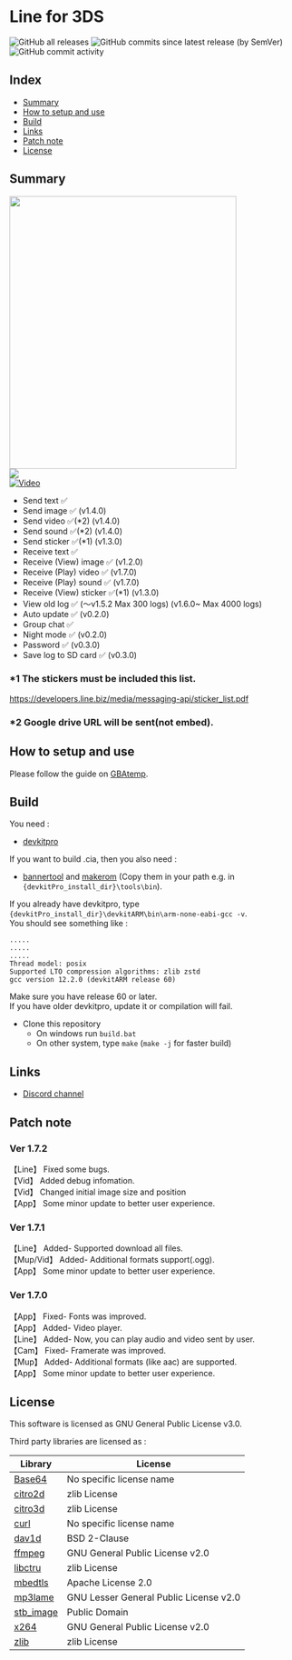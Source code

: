 # Line for 3DS
![GitHub all releases](https://img.shields.io/github/downloads/Core-2-Extreme/Line_for_3DS/total?color=purple&style=flat-square)
![GitHub commits since latest release (by SemVer)](https://img.shields.io/github/commits-since/Core-2-Extreme/Line_for_3DS/latest?color=orange&style=flat-square)
![GitHub commit activity](https://img.shields.io/github/commit-activity/m/Core-2-Extreme/Line_for_3DS?color=darkgreen&style=flat-square)

## Index
* [Summary](https://github.com/Core-2-Extreme/Line_for_3DS#summary)
* [How to setup and use](https://github.com/Core-2-Extreme/Line_for_3DS#how-to-setup-and-use)
* [Build](https://github.com/Core-2-Extreme/Line_for_3DS#build)
* [Links](https://github.com/Core-2-Extreme/Line_for_3DS#links)
* [Patch note](https://github.com/Core-2-Extreme/Line_for_3DS#patch-note)
* [License](https://github.com/Core-2-Extreme/Line_for_3DS#license)

## Summary
<img src="https://user-images.githubusercontent.com/45873899/85299815-b9bbfb80-b4e0-11ea-8ee1-7551cedd83d4.jpg" width="400" height="480"> \
<img src="https://user-images.githubusercontent.com/45873899/77538658-676c3e00-6ee3-11ea-8a9a-9c37ee7ba69b.png"> \
[![Video](https://img.youtube.com/vi/4FMCwcwEEi8/0.jpg)](https://www.youtube.com/watch?v=4FMCwcwEEi8)

* Send text ✅
* Send image ✅ (v1.4.0)
* Send video ✅(*2) (v1.4.0)
* Send sound ✅(*2) (v1.4.0)
* Send sticker ✅(*1) (v1.3.0)
* Receive text ✅
* Receive (View) image ✅ (v1.2.0)
* Receive (Play) video ✅ (v1.7.0)
* Receive (Play) sound ✅ (v1.7.0)
* Receive (View) sticker ✅(*1) (v1.3.0)
* View old log ✅ (～v1.5.2 Max 300 logs) (v1.6.0~ Max 4000 logs)
* Auto update ✅ (v0.2.0)
* Group chat ✅
* Night mode ✅ (v0.2.0)
* Password ✅ (v0.3.0)
* Save log to SD card ✅ (v0.3.0)

### *1 The stickers must be included this list.
https://developers.line.biz/media/messaging-api/sticker_list.pdf
### *2 Google drive URL will be sent(not embed).

## How to setup and use
Please follow the guide on [GBAtemp](https://gbatemp.net/threads/line-for-3ds.539530).

## Build
You need : 
* [devkitpro](https://devkitpro.org/wiki/Getting_Started)

If you want to build .cia, then you also need : 
* [bannertool](https://github.com/Steveice10/bannertool/releases) and [makerom](https://github.com/3DSGuy/Project_CTR/releases) (Copy them in your path e.g. in `{devkitPro_install_dir}\tools\bin`).

If you already have devkitpro, type `{devkitPro_install_dir}\devkitARM\bin\arm-none-eabi-gcc -v`. \
You should see something like : 
```
.....
.....
.....
Thread model: posix
Supported LTO compression algorithms: zlib zstd
gcc version 12.2.0 (devkitARM release 60)
```
Make sure you have release 60 or later. \
If you have older devkitpro, update it or compilation will fail.

* Clone this repository
  * On windows run `build.bat`
  * On other system, type `make` (`make -j` for faster build)

## Links
* [Discord channel](https://discord.gg/EqK3Kpb)

## Patch note
### Ver 1.7.2
【Line】 Fixed some bugs. \
【Vid】 Added debug infomation. \
【Vid】 Changed initial image size and position \
【App】 Some minor update to better user experience.

### Ver 1.7.1
【Line】 Added- Supported download all files. \
【Mup/Vid】 Added- Additional formats support(.ogg). \
【App】 Some minor update to better user experience.

### Ver 1.7.0
【App】 Fixed- Fonts was improved. \
【App】 Added- Video player. \
【Line】 Added- Now, you can play audio and video sent by user. \
【Cam】 Fixed- Framerate was improved. \
【Mup】 Added- Additional formats (like aac) are supported. \
【App】 Some minor update to better user experience.

## License
This software is licensed as GNU General Public License v3.0.

Third party libraries are licensed as :

| Library | License |
| ------- | ------- |
| [Base64](https://github.com/ReneNyffenegger/cpp-base64/blob/master/LICENSE) | No specific license name               |
| [citro2d](https://github.com/devkitPro/citro2d/blob/master/LICENSE)         | zlib License                           |
| [citro3d](https://github.com/devkitPro/citro3d/blob/master/LICENSE)         | zlib License                           |
| [curl](https://github.com/curl/curl/blob/master/COPYING)                    | No specific license name               |
| [dav1d](https://github.com/videolan/dav1d/blob/master/COPYING)              | BSD 2-Clause                           |
| [ffmpeg](https://github.com/FFmpeg/FFmpeg/blob/master/COPYING.GPLv2)        | GNU General Public License v2.0        |
| [libctru](https://github.com/devkitPro/libctru#license)                     | zlib License                           |
| [mbedtls](https://github.com/Mbed-TLS/mbedtls/blob/development/LICENSE)     | Apache License 2.0                     |
| [mp3lame](https://github.com/gypified/libmp3lame/blob/master/COPYING)       | GNU Lesser General Public License v2.0 |
| [stb_image](https://github.com/nothings/stb/blob/master/LICENSE)            | Public Domain                          |
| [x264](https://github.com/mirror/x264/blob/master/COPYING)                  | GNU General Public License v2.0        |
| [zlib](https://github.com/madler/zlib/blob/master/LICENSE)                  | zlib License                           |
